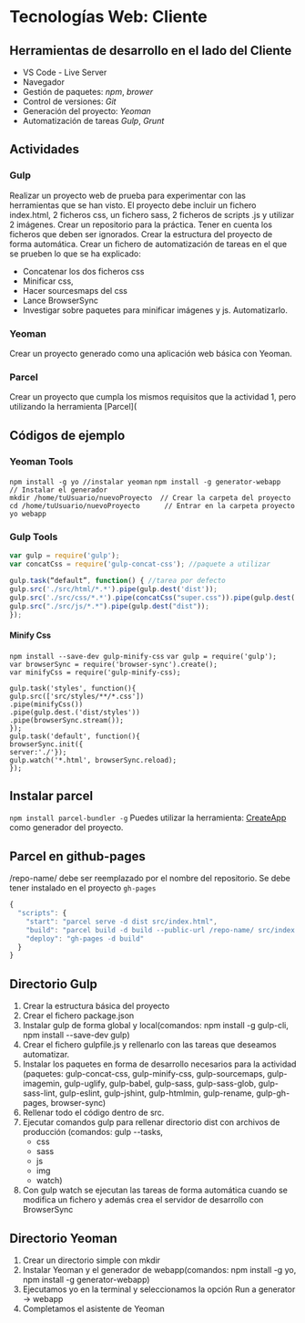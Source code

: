 # Tecnologías Web: Cliente

## Herramientas de desarrollo en el lado del Cliente

- VS Code - Live Server
- Navegador
- Gestión de paquetes: *npm*, *brower*
- Control de versiones: *Git*
- Generación del proyecto:  *Yeoman*
- Automatización de tareas *Gulp*, *Grunt*

## Actividades

### Gulp

Realizar un proyecto web de prueba para experimentar con las herramientas que se han visto. El proyecto debe incluir un fichero index.html, 2 ficheros css, un fichero sass, 2 ficheros de scripts .js y utilizar 2 imágenes.
Crear un repositorio para la práctica. Tener en cuenta los ficheros que deben ser ignorados.
Crear la estructura del proyecto de forma automática.
Crear un fichero de automatización de tareas en el que se prueben lo que se ha explicado:

- Concatenar los dos ficheros css
- Minificar css,
- Hacer sourcesmaps del css
- Lance BrowserSync
- Investigar sobre paquetes para minificar imágenes y js. Automatizarlo.
  
### Yeoman

Crear un proyecto generado como una aplicación web básica con Yeoman.

### Parcel

Crear un proyecto que cumpla los mismos requisitos que la actividad 1, pero utilizando la herramienta [Parcel](

## Códigos de ejemplo

### Yeoman Tools

`npm install -g yo //instalar yeoman`
`npm install -g generator-webapp       // Instalar el generador`  
`mkdir /home/tuUsuario/nuevoProyecto  // Crear la carpeta del proyecto`  
`cd /home/tuUsuario/nuevoProyecto      // Entrar en la carpeta proyecto`  
`yo webapp`

### Gulp Tools

```javascript
var gulp = require('gulp');
var concatCss = require('gulp-concat-css'); //paquete a utilizar

gulp.task(“default”, function() { //tarea por defecto
gulp.src('./src/html/*.*').pipe(gulp.dest('dist'));
gulp.src('./src/css/*.*').pipe(concatCss("super.css")).pipe(gulp.dest('dist'));
gulp.src("./src/js/*.*").pipe(gulp.dest("dist"));
});
```

#### Minify Css

`npm install --save-dev gulp-minify-css`
`var gulp = require('gulp');`  
`var browserSync = require('browser-sync').create();`  
`var minifyCss = require('gulp-minify-css);`  

`gulp.task('styles', function(){`  
`gulp.src(['src/styles/**/*.css'])`  
`.pipe(minifyCss())`  
`.pipe(gulp.dest.('dist/styles'))`  
`.pipe(browserSync.stream());`  
`});`  
`gulp.task('default', function(){`  
`browserSync.init({`  
`server:'./'});`  
`gulp.watch('*.html', browserSync.reload);`  
`});`

## Instalar parcel

`npm install parcel-bundler -g`
Puedes utilizar la herramienta: [CreateApp](https://createapp.dev/) como generador del proyecto.

## Parcel en github-pages

/repo-name/ debe ser reemplazado por el nombre del repositorio. Se debe tener instalado en el proyecto ```gh-pages```

```javascript
{
  "scripts": {
    "start": "parcel serve -d dist src/index.html",
    "build": "parcel build -d build --public-url /repo-name/ src/index.html",
    "deploy": "gh-pages -d build"
  }
}
```

## Directorio Gulp

1. Crear la estructura básica del proyecto
2. Crear el fichero package.json
3. Instalar gulp de forma global y local(comandos: npm install -g gulp-cli, npm install --save-dev gulp)
4. Crear el fichero gulpfile.js y rellenarlo con las tareas que deseamos automatizar.
5. Instalar los paquetes en forma de desarrollo necesarios para la actividad (paquetes: gulp-concat-css, gulp-minify-css, gulp-sourcemaps, gulp-imagemin, gulp-uglify, gulp-babel, gulp-sass, gulp-sass-glob, gulp-sass-lint, gulp-eslint, gulp-jshint, gulp-htmlmin, gulp-rename, gulp-gh-pages, browser-sync)
6. Rellenar todo el código dentro de src.
7. Ejecutar comandos gulp para rellenar directorio dist con archivos de producción (comandos: gulp --tasks,
    - css
    - sass
    - js
    - img
    - watch)
8. Con gulp watch se ejecutan las tareas de forma automática cuando se modifica un fichero y además crea el servidor de desarrollo con BrowserSync

## Directorio Yeoman

1. Crear un directorio simple con mkdir
2. Instalar Yeoman y el generador de webapp(comandos: npm install -g yo, npm install -g generator-webapp)
3. Ejecutamos yo en la terminal y seleccionamos la opción Run a generator -> webapp
4. Completamos el asistente de Yeoman

